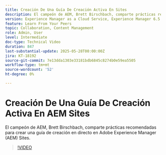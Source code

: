 ```yaml
---
title: Creación De Una Guía De Creación Activa En Sites
description: El campeón de AEM, Brett Birschbach, comparte prácticas recomendadas para crear una guía de creación en directo en Adobe Experience Manager Sites
version: Experience Manager as a Cloud Service, Experience Manager 6.5
feature: Learn From Your Peers
topic: Collaboration, Content Management
role: Admin, User
level: Intermediate
doc-type: Technical Video
duration: 847
last-substantial-update: 2025-05-28T00:00:00Z
jira: KT-18192
source-git-commit: 7e13dda1303e33181bdb6845c8274b0e59ea5505
workflow-type: tm+mt
source-wordcount: '52'
ht-degree: 0%

---
```



# Creación De Una Guía De Creación Activa En AEM Sites

El campeón de AEM, Brett Birschbach, comparte prácticas recomendadas para crear una guía de creación en directo en Adobe Experience Manager (AEM) Sites.

>[!VIDEO](https://video.tv.adobe.com/v/3463136/?learn=on&enablevpops&captions=spa)
